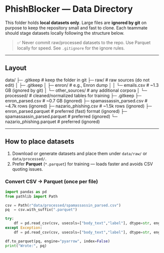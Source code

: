 # PhishBlocker — Data Directory

This folder holds **local datasets only**. Large files are **ignored by git** on purpose
to keep the repository small and fast to clone. Each teammate should stage datasets
locally following the structure below.

> ✅ Never commit raw/processed datasets to the repo. Use Parquet locally for speed.
> See `.gitignore` for the ignore rules.

---

## Layout

data/
├─ .gitkeep # keep the folder in git
├─ raw/ # raw sources (do not edit)
│ ├─ .gitkeep
│ ├─ enron/ # e.g., Enron dump
│ │ └─ emails.csv # ~1.3 GB (ignored by git)
│ └─ other_sources/ # any additional corpora
│
└─ processed/ # cleaned/normalized tables for training
├─ .gitkeep
├─ enron_parsed.csv # ~0.7 GB (ignored)
├─ spamassassin_parsed.csv # ~4.7k rows (ignored)
├─ nazario_phishing.csv # ~1.5k rows (ignored)
├─ enron_parsed.parquet # preferred (fast) format (ignored)
├─ spamassassin_parsed.parquet # preferred (ignored)
└─ nazario_phishing.parquet # preferred (ignored)


---

## How to place datasets

1. Download or generate datasets and place them under `data/raw/` or `data/processed/`.
2. Prefer **Parquet** (`*.parquet`) for training — loads faster and avoids CSV quoting issues.

### Convert CSV → Parquet (once per file)

```python
import pandas as pd
from pathlib import Path

csv = Path(r"data/processed/spamassassin_parsed.csv")
pq  = csv.with_suffix(".parquet")

try:
    df = pd.read_csv(csv, usecols=["body_text","label"], dtype=str, engine="pyarrow")
except Exception:
    df = pd.read_csv(csv, usecols=["body_text","label"], dtype=str, engine="python", on_bad_lines="skip")

df.to_parquet(pq, engine="pyarrow", index=False)
print("Wrote:", pq)
